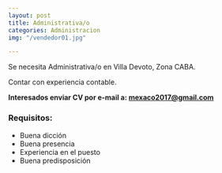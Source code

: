 ```yaml
---
layout: post
title: Administrativa/o
categories: Administracion
img: "/vendedor01.jpg"

---
```

Se necesita Administrativa/o en Villa Devoto, Zona CABA.

Contar con experiencia contable.

**Interesados enviar CV por e-mail a: mexaco2017@gmail.com**

### Requisitos:

* Buena dicción
* Buena presencia
* Experiencia en el puesto
* Buena predisposición